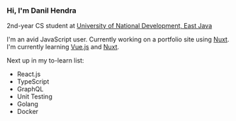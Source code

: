 ### Hi, I'm Danil Hendra
2nd-year CS student at [University of National Development, East Java](https://upnjatim.ac.id)

I'm an avid JavaScript user. Currently working on a portfolio site using [Nuxt](https://nuxtjs.org).<br>
I'm currently learning [Vue.js](https://vuejs.org) and [Nuxt](https://nuxtjs.org).

Next up in my to-learn list:
- React.js
- TypeScript
- GraphQL
- Unit Testing
- Golang
- Docker

<!--
**danilhendras/danilhendras** is a ✨ _special_ ✨ repository because its `README.md` (this file) appears on your GitHub profile.

Here are some ideas to get you started:

- 🔭 I’m currently working on ...
- 🌱 I’m currently learning ...
- 👯 I’m looking to collaborate on ...
- 🤔 I’m looking for help with ...
- 💬 Ask me about ...
- 📫 How to reach me: ...
- 😄 Pronouns: ...
- ⚡ Fun fact: ...
-->
